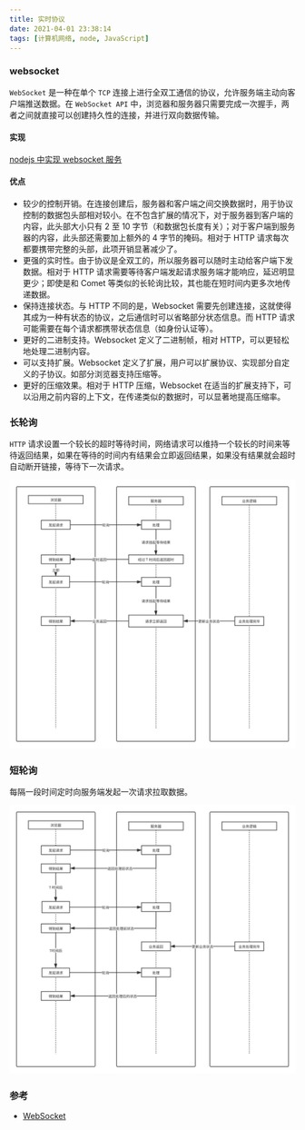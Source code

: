 ```yaml
---
title: 实时协议
date: 2021-04-01 23:38:14
tags: [计算机网络, node, JavaScript]
---
```


### websocket

`WebSocket` 是一种在单个 `TCP` 连接上进行全双工通信的协议，允许服务端主动向客户端推送数据。在 `WebSocket API` 中，浏览器和服务器只需要完成一次握手，两者之间就直接可以创建持久性的连接，并进行双向数据传输。

#### 实现

[nodejs 中实现 websocket 服务](/2021/01/06/nodejs中实现websocket服务/)

#### 优点

- 较少的控制开销。在连接创建后，服务器和客户端之间交换数据时，用于协议控制的数据包头部相对较小。在不包含扩展的情况下，对于服务器到客户端的内容，此头部大小只有 2 至 10 字节（和数据包长度有关）；对于客户端到服务器的内容，此头部还需要加上额外的 4 字节的掩码。相对于 HTTP 请求每次都要携带完整的头部，此项开销显著减少了。
- 更强的实时性。由于协议是全双工的，所以服务器可以随时主动给客户端下发数据。相对于 HTTP 请求需要等待客户端发起请求服务端才能响应，延迟明显更少；即使是和 Comet 等类似的长轮询比较，其也能在短时间内更多次地传递数据。
- 保持连接状态。与 HTTP 不同的是，Websocket 需要先创建连接，这就使得其成为一种有状态的协议，之后通信时可以省略部分状态信息。而 HTTP 请求可能需要在每个请求都携带状态信息（如身份认证等）。
- 更好的二进制支持。Websocket 定义了二进制帧，相对 HTTP，可以更轻松地处理二进制内容。
- 可以支持扩展。Websocket 定义了扩展，用户可以扩展协议、实现部分自定义的子协议。如部分浏览器支持压缩等。
- 更好的压缩效果。相对于 HTTP 压缩，Websocket 在适当的扩展支持下，可以沿用之前内容的上下文，在传递类似的数据时，可以显著地提高压缩率。

### 长轮询

`HTTP` 请求设置一个较长的超时等待时间，网络请求可以维持一个较长的时间来等待返回结果，如果在等待的时间内有结果会立即返回结果，如果没有结果就会超时自动断开链接，等待下一次请求。

![长轮询流程](/images/long-poll.svg)

### 短轮询

每隔一段时间定时向服务端发起一次请求拉取数据。

![短轮询流程](/images/poll.svg)

### 参考

- [WebSocket](https://baike.baidu.com/item/WebSocket/1953845?fr=aladdin)
